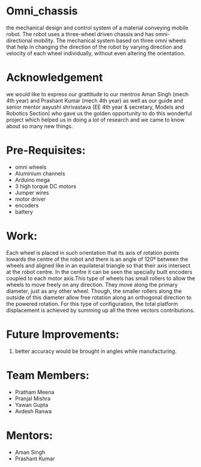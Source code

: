# Omni_chassis

the mechanical design and control system of a material conveying mobile robot. The robot uses a three-wheel driven chassis and has omni-directional mobility. The mechanical system based on three omni wheels that help in changing the direction of the robot by varying direction and velocity of each wheel individually, without even altering the orientation.

# Acknowledgement
we would like to express our grattitude to our mentros Aman Singh (mech 4th year) and Prashant Kumar (mech 4th year) as well as our guide and senior mentor aayushi shrivastava (EE 4th year & secretary, Models and Robotics Section) who gave us the golden opportunity to do this wonderful project which helped us in doing a lot of research and we came to know about so many new things. 

# Pre-Requisites:
  * omni wheels
  * Aluminium channels
  * Arduino mega
  * 3 high torque DC motors
  * Jumper wires
  * motor driver 
  * encoders
  * battery
  
# Work:
Each wheel is placed in such orientation that its axis of rotation points towards the centre of the robot and there is an angle of 120º between the wheels and aligned like in an equilateral triangle so that their axis intersect at the robot centre. In the centre it can be seen the specially built encoders coupled to each motor axis.This type of wheels has small rollers to allow the wheels to move freely on any direction. They move along the primary diameter, just as any other wheel. Though, the smaller rollers along the outside of this diameter allow free rotation along an orthogonal direction to the powered rotation. For this type of configuration, the total platform displacement is achieved by summing up all the three vectors contributions.
  
# Future Improvements:
1. better accuracy would be brought in angles while manufacturing.

# Team Members:
  * Pratham Meena
  * Pranjal Mishra
  * Yawan Gupta
  * Avdesh Ranwa


# Mentors:
  * Aman Singh
  * Prashant Kumar
